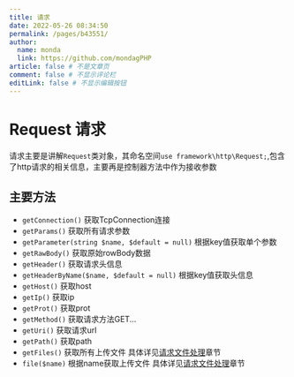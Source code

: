 ```yaml
---
title: 请求
date: 2022-05-26 08:34:50
permalink: /pages/b43551/
author: 
  name: monda
  link: https://github.com/mondagPHP
article: false # 不是文章页
comment: false # 不显示评论栏
editLink: false # 不显示编辑按钮
---
```

# Request 请求

请求主要是讲解`Request`类对象，其命名空间`use framework\http\Request;`,包含了http请求的相关信息，主要再是控制器方法中作为接收参数

## 主要方法

- `getConnection()` 获取TcpConnection连接
- `getParams()` 获取所有请求参数
- `getParameter(string $name, $default = null)` 根据key值获取单个参数
- `getRawBody()` 获取原始rowBody数据
- `getHeader()` 获取请求头信息
- `getHeaderByName($name, $default = null)` 根据key值获取头信息
- `getHost()` 获取host
- `getIp()` 获取ip
- `getProt()` 获取prot
- `getMethod()` 获取请求方法GET...
- `getUri()` 获取请求url
- `getPath()` 获取path
- `getFiles()` 获取所有上传文件 具体详见[请求文件处理](heros-worker-framework/base-request-file.md)章节
- `file($name)` 根据name获取上传文件 具体详见[请求文件处理](heros-worker-framework/base-request-file.md)章节
